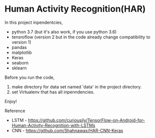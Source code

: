 # Human Activity Recognition(HAR)
In this project inpendentcies,
- python 3.7 (but it's also work, if you use python 3.6)
- tensroflow (version 2 but in the code already change compatibility to version 1)
- pandas
- matplotlib
- Keras
- seaborn
- sklearn

Before you run the code,
1. make directory for data set named 'data' in the project directory.
2. set Virtualenv that has all inpenndencies.

Enjoy!

Reference
- LSTM - https://github.com/curiousily/TensorFlow-on-Android-for-Human-Activity-Recognition-with-LSTMs
- CNN  - https://github.com/Shahnawax/HAR-CNN-Keras
